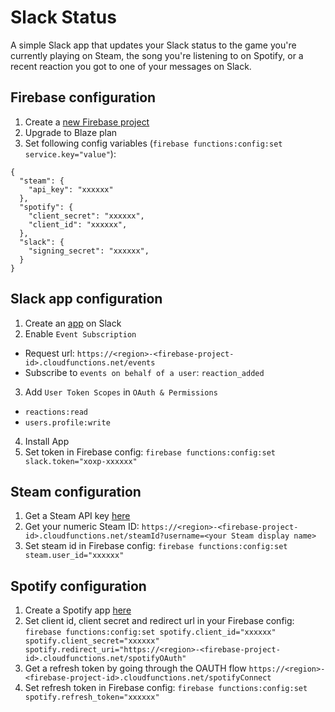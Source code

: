 # Slack Status

A simple Slack app that updates your Slack status to the game you're currently playing on Steam, the song you're listening to on Spotify, or a recent reaction you got to one of your messages on Slack.

## Firebase configuration

1. Create a [new Firebase project](https://console.firebase.google.com/)
2. Upgrade to Blaze plan
3. Set following config variables (`firebase functions:config:set service.key="value"`):
```
{
  "steam": {
    "api_key": "xxxxxx"
  },
  "spotify": {
    "client_secret": "xxxxxx",
    "client_id": "xxxxxx",
  },
  "slack": {
    "signing_secret": "xxxxxx",
  }
}

```

## Slack app configuration

1. Create an [app](https://api.slack.com/apps) on Slack
2. Enable `Event Subscription`
  - Request url: `https://<region>-<firebase-project-id>.cloudfunctions.net/events`
  - Subscribe to `events on behalf of a user`: `reaction_added`
3. Add `User Token Scopes` in `OAuth & Permissions`
  - `reactions:read`
  - `users.profile:write`
4. Install App
5. Set token in Firebase config: `firebase functions:config:set slack.token="xoxp-xxxxxx"`

## Steam configuration

1. Get a Steam API key [here](https://steamcommunity.com/dev/apikey)
2. Get your numeric Steam ID: `https://<region>-<firebase-project-id>.cloudfunctions.net/steamId?username=<your Steam display name>`
3. Set steam id in Firebase config: `firebase functions:config:set steam.user_id="xxxxxx"`  

## Spotify configuration

1. Create a Spotify app [here](https://developer.spotify.com/dashboard/applications)
2. Set client id, client secret and redirect url in your Firebase config: `firebase functions:config:set spotify.client_id="xxxxxx" spotify.client_secret="xxxxxx" spotify.redirect_uri="https://<region>-<firebase-project-id>.cloudfunctions.net/spotifyOAuth"`
3. Get a refresh token by going through the OAUTH flow `https://<region>-<firebase-project-id>.cloudfunctions.net/spotifyConnect`
4. Set refresh token in Firebase config: `firebase functions:config:set spotify.refresh_token="xxxxxx"` 
